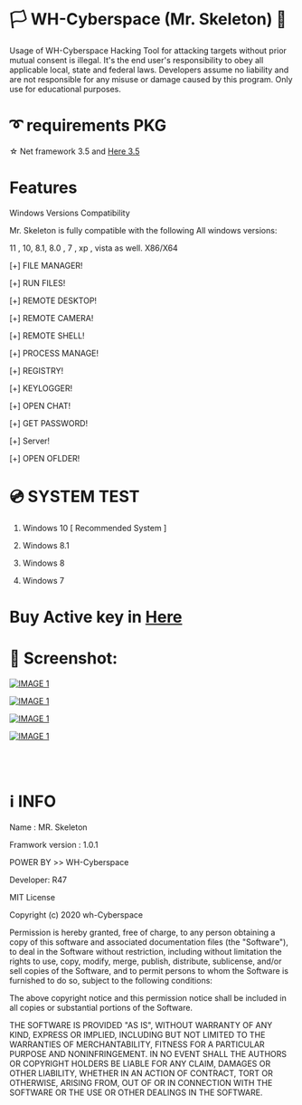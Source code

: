 


# 🏳 WH-Cyberspace (Mr. Skeleton) 🔞
Usage of WH-Cyberspace Hacking Tool for attacking targets without prior mutual  consent is illegal. It's the end user's responsibility to obey all applicable local, state and federal laws. Developers assume no liability and are not responsible for any misuse or damage caused by this program. Only use for educational purposes. 


# ➰ requirements PKG

☆ Net framework 3.5 and  [Here  3.5 ]( https://www.microsoft.com/en-us/download/confirmation.aspx?id=21 "Net framework 3.5 ")




# Features
Windows Versions Compatibility

Mr. Skeleton is fully compatible with the following All windows versions:

11 , 10, 8.1, 8.0 , 7 , xp , vista as well. X86/X64




[+] FILE MANAGER!

[+] RUN FILES!

[+] REMOTE DESKTOP!

[+] REMOTE CAMERA!

[+] REMOTE SHELL!

[+] PROCESS MANAGE!

[+] REGISTRY!

[+] KEYLOGGER!

[+] OPEN CHAT!

[+] GET PASSWORD!

[+] Server!

[+] OPEN OFLDER!









# 💿 SYSTEM TEST
1. Windows 10   [ Recommended System ]  

2. Windows 8.1

3. Windows 8

4. Windows 7




# Buy Active key in [Here]( http://whcyberspace.com "Mr. Skeleton")







# 🌌 Screenshot:



[![IMAGE 1](https://raw.githubusercontent.com/wh-Cyberspace/Mr-Skeleton/main/img/1.png)](https://www.youtube.com/channel/UC_JrCVyTGUM0wopBEzxIt9w?sub_confirmation=1 "MR.Octopus v1.0.1 | Android Advance penetration framework | WH-Cyberspace ( PC )")

[![IMAGE 1](https://raw.githubusercontent.com/wh-Cyberspace/Mr-Skeleton/main/img/2.png)](https://www.youtube.com/channel/UC_JrCVyTGUM0wopBEzxIt9w?sub_confirmation=1 "MR.Octopus v1.0.1 | Android Advance penetration framework | WH-Cyberspace ( PC )")

[![IMAGE 1](https://raw.githubusercontent.com/wh-Cyberspace/Mr-Skeleton/main/img/3.png)](https://www.youtube.com/channel/UC_JrCVyTGUM0wopBEzxIt9w?sub_confirmation=1 "MR.Octopus v1.0.1 | Android Advance penetration framework | WH-Cyberspace ( PC )")


[![IMAGE 1](https://raw.githubusercontent.com/wh-Cyberspace/Mr-Skeleton/main/img/4.png)](https://www.youtube.com/channel/UC_JrCVyTGUM0wopBEzxIt9w?sub_confirmation=1 "MR.Octopus v1.0.1 | Android Advance penetration framework | WH-Cyberspace ( PC )")

<br /><br />

# ℹ INFO
Name : MR. Skeleton

Framwork version : 1.0.1 

POWER BY >> WH-Cyberspace  

Developer: R47

MIT License

Copyright (c) 2020 wh-Cyberspace

Permission is hereby granted, free of charge, to any person obtaining a copy
of this software and associated documentation files (the "Software"), to deal
in the Software without restriction, including without limitation the rights
to use, copy, modify, merge, publish, distribute, sublicense, and/or sell
copies of the Software, and to permit persons to whom the Software is
furnished to do so, subject to the following conditions:

The above copyright notice and this permission notice shall be included in all
copies or substantial portions of the Software.

THE SOFTWARE IS PROVIDED "AS IS", WITHOUT WARRANTY OF ANY KIND, EXPRESS OR
IMPLIED, INCLUDING BUT NOT LIMITED TO THE WARRANTIES OF MERCHANTABILITY,
FITNESS FOR A PARTICULAR PURPOSE AND NONINFRINGEMENT. IN NO EVENT SHALL THE
AUTHORS OR COPYRIGHT HOLDERS BE LIABLE FOR ANY CLAIM, DAMAGES OR OTHER
LIABILITY, WHETHER IN AN ACTION OF CONTRACT, TORT OR OTHERWISE, ARISING FROM,
OUT OF OR IN CONNECTION WITH THE SOFTWARE OR THE USE OR OTHER DEALINGS IN THE
SOFTWARE.
